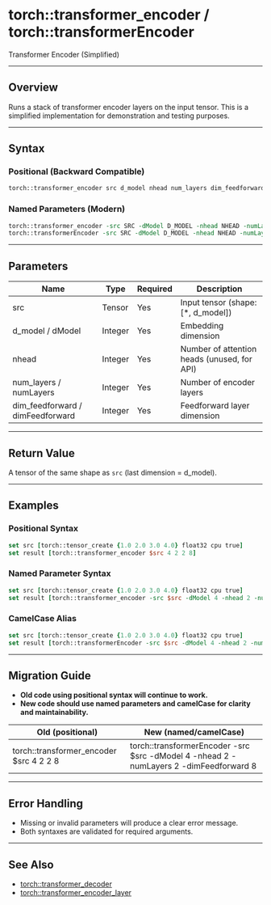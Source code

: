 # torch::transformer_encoder / torch::transformerEncoder

Transformer Encoder (Simplified)

---

## Overview

Runs a stack of transformer encoder layers on the input tensor. This is a simplified implementation for demonstration and testing purposes.

---

## Syntax

### Positional (Backward Compatible)
```tcl
torch::transformer_encoder src d_model nhead num_layers dim_feedforward
```

### Named Parameters (Modern)
```tcl
torch::transformer_encoder -src SRC -dModel D_MODEL -nhead NHEAD -numLayers NUM_LAYERS -dimFeedforward DIM_FEEDFORWARD
torch::transformerEncoder -src SRC -dModel D_MODEL -nhead NHEAD -numLayers NUM_LAYERS -dimFeedforward DIM_FEEDFORWARD
```

---

## Parameters
| Name            | Type         | Required | Description                                 |
|-----------------|--------------|----------|---------------------------------------------|
| src             | Tensor       | Yes      | Input tensor (shape: [*, d_model])          |
| d_model / dModel| Integer      | Yes      | Embedding dimension                         |
| nhead           | Integer      | Yes      | Number of attention heads (unused, for API) |
| num_layers / numLayers | Integer| Yes      | Number of encoder layers                    |
| dim_feedforward / dimFeedforward | Integer | Yes | Feedforward layer dimension                |

---

## Return Value
A tensor of the same shape as `src` (last dimension = d_model).

---

## Examples

### Positional Syntax
```tcl
set src [torch::tensor_create {1.0 2.0 3.0 4.0} float32 cpu true]
set result [torch::transformer_encoder $src 4 2 2 8]
```

### Named Parameter Syntax
```tcl
set src [torch::tensor_create {1.0 2.0 3.0 4.0} float32 cpu true]
set result [torch::transformer_encoder -src $src -dModel 4 -nhead 2 -numLayers 2 -dimFeedforward 8]
```

### CamelCase Alias
```tcl
set src [torch::tensor_create {1.0 2.0 3.0 4.0} float32 cpu true]
set result [torch::transformerEncoder -src $src -dModel 4 -nhead 2 -numLayers 2 -dimFeedforward 8]
```

---

## Migration Guide
- **Old code using positional syntax will continue to work.**
- **New code should use named parameters and camelCase for clarity and maintainability.**

| Old (positional) | New (named/camelCase) |
|------------------|----------------------|
| torch::transformer_encoder $src 4 2 2 8 | torch::transformerEncoder -src $src -dModel 4 -nhead 2 -numLayers 2 -dimFeedforward 8 |

---

## Error Handling
- Missing or invalid parameters will produce a clear error message.
- Both syntaxes are validated for required arguments.

---

## See Also
- [torch::transformer_decoder](transformer_decoder.md)
- [torch::transformer_encoder_layer](transformer_encoder_layer.md) 